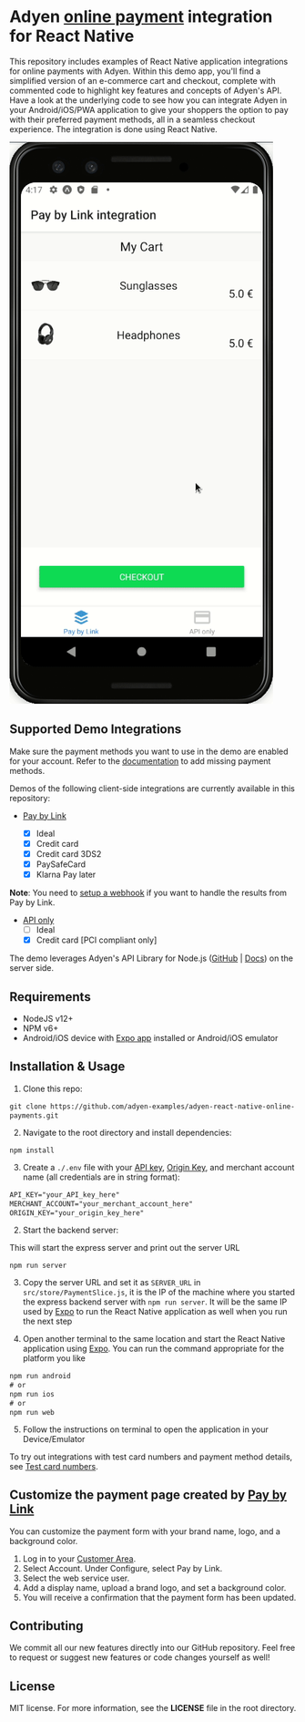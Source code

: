 # Adyen [online payment](https://docs.adyen.com/checkout) integration for React Native

This repository includes examples of React Native application integrations for online payments with Adyen. Within this demo app, you'll find a simplified version of an e-commerce cart and checkout, complete with commented code to highlight key features and concepts of Adyen's API. Have a look at the underlying code to see how you can integrate Adyen in your Android/iOS/PWA application to give your shoppers the option to pay with their preferred payment methods, all in a seamless checkout experience. The integration is done using React Native.

![Pay by Link demo](./paybylink.gif)

## Supported Demo Integrations

Make sure the payment methods you want to use in the demo are enabled for your account. Refer to the [documentation](https://docs.adyen.com/payment-methods#add-payment-methods-to-your-account) to add missing payment methods.

Demos of the following client-side integrations are currently available in this repository:

- [Pay by Link](https://docs.adyen.com/checkout/pay-by-link)

  - [x] Ideal
  - [x] Credit card
  - [x] Credit card 3DS2
  - [x] PaySafeCard
  - [x] Klarna Pay later

**Note**: You need to [setup a webhook](https://docs.adyen.com/development-resources/webhooks) if you want to handle the results from Pay by Link.

- [API only](https://docs.adyen.com/checkout/api-only)
  - [ ] Ideal
  - [x] Credit card [PCI compliant only]

The demo leverages Adyen's API Library for Node.js ([GitHub](https://github.com/Adyen/adyen-node-api-library) | [Docs](https://docs.adyen.com/development-resources/libraries#javascript)) on the server side.

## Requirements

- NodeJS v12+
- NPM v6+
- Android/iOS device with [Expo app](https://expo.io/tools#client) installed or Android/iOS emulator

## Installation & Usage

1. Clone this repo:

```shell
git clone https://github.com/adyen-examples/adyen-react-native-online-payments.git
```

2. Navigate to the root directory and install dependencies:

```shell
npm install
```

3. Create a `./.env` file with your [API key](https://docs.adyen.com/user-management/how-to-get-the-api-key), [Origin Key](https://docs.adyen.com/user-management/how-to-get-an-origin-key), and merchant account name (all credentials are in string format):

```shell
API_KEY="your_API_key_here"
MERCHANT_ACCOUNT="your_merchant_account_here"
ORIGIN_KEY="your_origin_key_here"
```

2. Start the backend server:

This will start the express server and print out the server URL

```shell
npm run server
```

3. Copy the server URL and set it as `SERVER_URL` in `src/store/PaymentSlice.js`, it is the IP of the machine where you started the express backend server with `npm run server`. It will be the same IP used by [Expo](https://expo.io/) to run the React Native application as well when you run the next step

4. Open another terminal to the same location and start the React Native application using [Expo](https://expo.io/). You can run the command appropriate for the platform you like

```shell
npm run android
# or
npm run ios
# or
npm run web
```

5. Follow the instructions on terminal to open the application in your Device/Emulator

To try out integrations with test card numbers and payment method details, see [Test card numbers](https://docs.adyen.com/development-resources/test-cards/test-card-numbers).

## Customize the payment page created by [Pay by Link](https://docs.adyen.com/checkout/pay-by-link)

You can customize the payment form with your brand name, logo, and a background color.

1.  Log in to your [Customer Area](https://ca-test.adyen.com/).
2.  Select Account. Under Configure, select Pay by Link.
3.  Select the web service user.
4.  Add a display name, upload a brand logo, and set a background color.
5.  You will receive a confirmation that the payment form has been updated.

## Contributing

We commit all our new features directly into our GitHub repository. Feel free to request or suggest new features or code changes yourself as well!

## License

MIT license. For more information, see the **LICENSE** file in the root directory.
